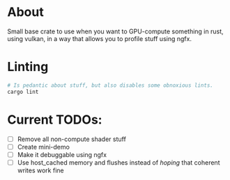 # About

Small base crate to use when you want to GPU-compute something in rust, using
vulkan, in a way that allows you to profile stuff using ngfx.

# Linting

```bash
# Is pedantic about stuff, but also disables some obnoxious lints.
cargo lint
```

# Current TODOs:

- [ ] Remove all non-compute shader stuff
- [ ] Create mini-demo
- [ ] Make it debuggable using ngfx
- [ ] Use host_cached memory and flushes instead of _hoping_ that coherent writes work fine
